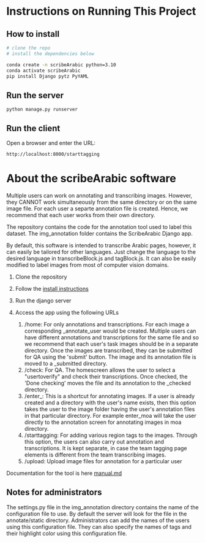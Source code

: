 # Instructions on Running This Project

## <a name="install"></a> How to install

```bash
# clone the repo
# install the dependencies below

conda create -n scribeArabic python=3.10
conda activate scribeArabic
pip install Django pytz PyYAML
```

## Run the server

```
python manage.py runserver
```

## Run the client

Open a browser and enter the URL:

```
http://localhost:8000/starttagging
```

# About the scribeArabic software

Multiple users can work on annotating and transcribing images. However, they CANNOT work simultaneously from the same directory or on the same image file. For each user a separte annotation file is created. Hence, we recommend that each user works from their own directory.

The repository contains the code for the annotation tool used to label this dataset. The img_annotation folder contains the ScribeArabic Django app.

By default, this software is intended to transcribe Arabic pages, however, it can easily be tailored for other languages. Just change the language to the desired language in transcribeBlock.js and tagBlock.js. It can also be easily modified to label images from most of computer vision domains.

1. Clone the repository
2. Follow the [install instructions](#install)
3. Run the django server
4. Access the app using the following URLs

   1. /home: For only annotations and transcriptions. For each image a corresponding \_annotate_user would be created. Multiple users can have different annotations and transcriptions for the same file and so we recommend that each user's task images should be in a separate directory. Once the images are transcribed, they can be submitted for QA using the 'submit' button. The image and its annotation file is moved to a <user>\_submitted directory.
   2. /check: For QA. The homescreen allows the user to select a "usertoverify" and check their transcriptions. Once checked, the 'Done checking' moves the file and its annotation to the <user>\_checked directory.
   3. /enter\_<username>: This is a shortcut for annotating images. If a user is already created and a directory with the user's name exists, then this option takes the user to the image folder having the user's annotation files in that particular directory. For example enter_moa will take the user directly to the annotation screen for annotating images in moa directory.
   4. /starttagging: For adding various region tags to the images. Through this option, the users can also carry out annotation and transcriptions. It is kept separate, in case the team tagging page elements is different from the team transcribing images.
   5. /upload: Upload image files for annotation for a particular user

Documentation for the tool is here [manual.md](manual.md)

## Notes for administrators
The settings.py file in the img_annotation directory contains the name of the configuration file to use. By default the server will look for the file in the annotate/static directory. Administrators can add the names of the users using this configuration file. They can also specify the names of tags and their highlight color using this configuration file.
